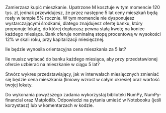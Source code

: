 Zamierzasz kupić mieszkanie. Upatrzone M kosztuje w tym momencie 120 tys. zł, jednak przewidujesz, że przez następne 5 lat ceny mieszkań będą rosły w tempie 5% rocznie. W tym momencie nie dysponujesz wystarczającymi środkami, dlatego znajdujesz ofertę banku, który proponuje lokatę, do której dopłacasz pewna stałą kwotę na koniec każdego miesiąca. Bank oferuje nominalną stopę procentową w wysokości 12% w skali roku, przy kapitalizacji miesięcznej.

Ile będzie wynosiła orientacyjna cena mieszkania za 5 lat?

Ile musisz wpłacać do banku każdego miesiąca, aby przy przedstawionej ofercie uzbierać na mieszkanie w ciągu 5 lat?

Stwórz wykres przedstawiający, jak w interwałach miesięcznych zmieniać się będzie cena mieszkania (liniowy wzrost w całym okresie) oraz wartość twojej lokaty.

Do wykonania powyższego zadania wykorzystaj biblioteki NumPy, NumPy-financial oraz Matplotlib. Odpowiedzi na pytania umieść w Notebooku (jeśli korzystasz) lub w komentarzach w kodzie.
